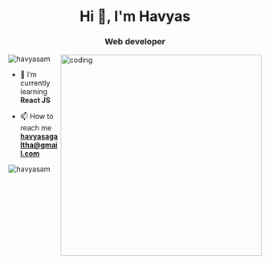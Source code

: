 <h1 align="center">Hi 👋, I'm Havyas</h1>
<h3 align="center">Web developer </h3>
<img align="right" alt="coding" width="400" src="https://camo.githubusercontent.com/cae12fddd9d6982901d82580bdf321d81fb299141098ca1c2d4891870827bf17/68747470733a2f2f6d69726f2e6d656469756d2e636f6d2f6d61782f313336302f302a37513379765349765f7430696f4a2d5a2e676966">


<p align="left"> <img src="https://komarev.com/ghpvc/?username=havyasam&label=Profile%20views&color=0e75b6&style=flat" alt="havyasam" /> </p>

- 🌱 I’m currently learning **React JS**


- 📫 How to reach me **havyasagaltha@gmail.com**




<p><img align="center" src="https://github-readme-streak-stats.herokuapp.com/?user=havyasam&" alt="havyasam" /></p>

